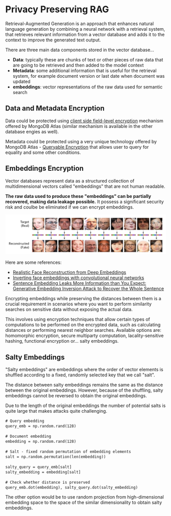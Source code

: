 # Privacy Preserving RAG

Retrieval-Augmented Generation is an approach that enhances natural language generation by combining a neural network with a retrieval system, that retrieves relevant information from a vector database and adds it to the context to improve the generated text output.

There are three main data components stored in the vector database...

- **Data**: typically these are chunks of text or other pieces of raw data that are going to be retrieved and then added to the model context
- **Metadata**: some additional information that is useful for the retrieval system, for example document version or last date when document was updated 
- **embeddings**: vector representations of the raw data used for semantic search


## Data and Metadata Encryption

Data could be protected using [client side field-level encryption](https://www.mongodb.com/docs/manual/core/csfle/) mechanism offered by MongoDB Atlas (similar mechanism is available in the other database engies as well).

Metadata could be protected using a very unique technology offered by MongoDB Atlas - [Queryable Encryption](https://www.mongodb.com/docs/manual/core/queryable-encryption/) that allows user to query for equality and some other conditions.

## Embeddings Encryption

Vector databases represent data as a structured collection of multidimensional vectors called "embeddings" that are not human readable. 

**The raw data used to produce these "embeddings" can be partially recovered, making data leakage possible.** It possess a significant security risk and coulbe be eliminated if we can encrypt embeddings.

![alt text](images/reconstruction.jpeg)

Here are some references:

- [Realistic Face Reconstruction from Deep Embeddings](https://github.com/evendrow/face-reconstruction)
- [Inverting face embeddings with convolutional neural networks](https://arxiv.org/abs/1606.04189)
- [Sentence Embedding Leaks More Information than You Expect: Generative Embedding Inversion Attack to Recover the Whole Sentence](https://arxiv.org/abs/2305.03010)


Encrypting embeddings while preserving the distances between them is a crucial requirement in scenarios where you want to perform similarity searches on sensitive data without exposing the actual data. 

This involves using encryption techniques that allow certain types of computations to be performed on the encrypted data, such as calculating distances or performing nearest neighbor searches. Available options are: homomorphic encryption, secure multiparty computation, lacality-sensitive hashing, functional encryption or... salty embeddings.


## Salty Embeddings

"Salty embeddings" are embeddings where the order of vector elements is shuffled according to a fixed, randomly selected key that we call "salt". 

The distance between salty embeddings remains the same as the distance between the original embeddings. However, because of the shuffling, salty embeddings cannot be reversed to obtain the original embeddings. 

Due to the length of the original embeddings the number of potential salts is quite large that makes attacks quite challenging.

```
# Query embedding
query_emb = np.random.rand(128) 

# Document embedding
embedding = np.random.rand(128) 

# Salt - fixed random permutation of embedding elements
salt = np.random.permutation(len(embedding)) 

salty_query = query_emb[salt]
salty_embedding = embedding[salt]

# Check whether distance is preserved
query_emb.dot(embedding), salty_query.dot(salty_embedding)
```

The other option would be to use random projection from high-dimensional embedding space to the space of the similar dimensionality to obtain salty embeddings.
